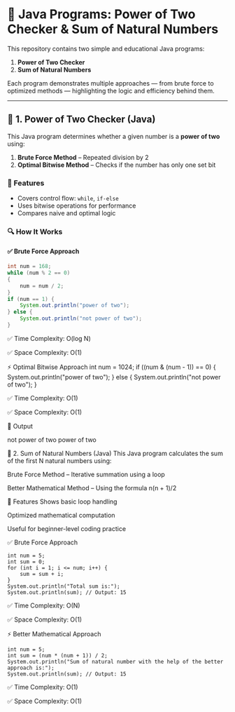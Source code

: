 # 🔢 Java Programs: Power of Two Checker & Sum of Natural Numbers

This repository contains two simple and educational Java programs:

1. **Power of Two Checker**
2. **Sum of Natural Numbers**

Each program demonstrates multiple approaches — from brute force to optimized methods — highlighting the logic and efficiency behind them.

---

## 📘 1. Power of Two Checker (Java)

This Java program determines whether a given number is a **power of two** using:

1. **Brute Force Method** – Repeated division by 2
2. **Optimal Bitwise Method** – Checks if the number has only one set bit

### 🚀 Features

- Covers control flow: `while`, `if-else`
- Uses bitwise operations for performance
- Compares naive and optimal logic


### 🔍 How It Works

#### ✅ Brute Force Approach

```java
int num = 168;
while (num % 2 == 0)
{
    num = num / 2;
}
if (num == 1) {
    System.out.println("power of two");
} else {
    System.out.println("not power of two");
}
```


✅ Time Complexity: O(log N)

✅ Space Complexity: O(1)


⚡ Optimal Bitwise Approach
int num = 1024;
if ((num & (num - 1)) == 0) 
{
    System.out.println("power of two");
} else 
{
    System.out.println("not power of two");
}

✅ Time Complexity: O(1)

✅ Space Complexity: O(1)

📌 Output

not power of two
power of two


📗 2. Sum of Natural Numbers (Java)
This Java program calculates the sum of the first N natural numbers using:

Brute Force Method – Iterative summation using a loop

Better Mathematical Method – Using the formula n(n + 1)/2

🚀 Features
Shows basic loop handling

Optimized mathematical computation

Useful for beginner-level coding practice



✅ Brute Force Approach
```
int num = 5;
int sum = 0;
for (int i = 1; i <= num; i++) {
    sum = sum + i;
}
System.out.println("Total sum is:");
System.out.println(sum); // Output: 15
```
✅ Time Complexity: O(N)

✅ Space Complexity: O(1)

⚡ Better Mathematical Approach
```
int num = 5;
int sum = (num * (num + 1)) / 2;
System.out.println("Sum of natural number with the help of the better approach is:");
System.out.println(sum); // Output: 15
```


✅ Time Complexity: O(1)

✅ Space Complexity: O(1)
